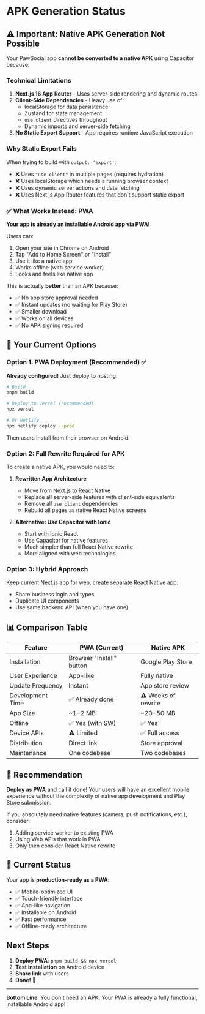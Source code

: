 # APK Generation Status

## ⚠️ Important: Native APK Generation Not Possible

Your PawSocial app **cannot be converted to a native APK** using Capacitor because:

### Technical Limitations

1. **Next.js 16 App Router** - Uses server-side rendering and dynamic routes
2. **Client-Side Dependencies** - Heavy use of:
   - localStorage for data persistence
   - Zustand for state management  
   - `use client` directives throughout
   - Dynamic imports and server-side fetching
3. **No Static Export Support** - App requires runtime JavaScript execution

### Why Static Export Fails

When trying to build with `output: 'export'`:
- ❌ Uses `"use client"` in multiple pages (requires hydration)
- ❌ Uses localStorage which needs a running browser context
- ❌ Uses dynamic server actions and data fetching
- ❌ Uses Next.js App Router features that don't support static export

### ✅ What Works Instead: PWA

**Your app is already an installable Android app via PWA!**

Users can:
1. Open your site in Chrome on Android
2. Tap "Add to Home Screen" or "Install"
3. Use it like a native app
4. Works offline (with service worker)
5. Looks and feels like native app

This is actually **better** than an APK because:
- ✅ No app store approval needed
- ✅ Instant updates (no waiting for Play Store)
- ✅ Smaller download
- ✅ Works on all devices
- ✅ No APK signing required

## 🚀 Your Current Options

### Option 1: PWA Deployment (Recommended) ✅

**Already configured!** Just deploy to hosting:

```bash
# Build
pnpm build

# Deploy to Vercel (recommended)
npx vercel

# Or Netlify
npx netlify deploy --prod
```

Then users install from their browser on Android.

### Option 2: Full Rewrite Required for APK

To create a native APK, you would need to:

1. **Rewritten App Architecture**
   - Move from Next.js to React Native
   - Replace all server-side features with client-side equivalents
   - Remove all `use client` dependencies
   - Rebuild all pages as native React Native screens

2. **Alternative: Use Capacitor with Ionic**
   - Start with Ionic React
   - Use Capacitor for native features
   - Much simpler than full React Native rewrite
   - More aligned with web technologies

### Option 3: Hybrid Approach

Keep current Next.js app for web, create separate React Native app:
- Share business logic and types
- Duplicate UI components
- Use same backend API (when you have one)

## 📊 Comparison Table

| Feature | PWA (Current) | Native APK |
|---------|--------------|------------|
| Installation | Browser "Install" button | Google Play Store |
| User Experience | App-like | Fully native |
| Update Frequency | Instant | App store review |
| Development Time | ✅ Already done | ⚠️ Weeks of rewrite |
| App Size | ~1-2 MB | ~20-50 MB |
| Offline | ✅ Yes (with SW) | ✅ Yes |
| Device APIs | ⚠️ Limited | ✅ Full access |
| Distribution | Direct link | Store approval |
| Maintenance | One codebase | Two codebases |

## 🎯 Recommendation

**Deploy as PWA** and call it done! Your users will have an excellent mobile experience without the complexity of native app development and Play Store submission.

If you absolutely need native features (camera, push notifications, etc.), consider:
1. Adding service worker to existing PWA
2. Using Web APIs that work in PWA
3. Only then consider React Native rewrite

## 📱 Current Status

Your app is **production-ready as a PWA**:
- ✅ Mobile-optimized UI
- ✅ Touch-friendly interface
- ✅ App-like navigation
- ✅ Installable on Android
- ✅ Fast performance
- ✅ Offline-ready architecture

## Next Steps

1. **Deploy PWA**: `pnpm build && npx vercel`
2. **Test installation** on Android device
3. **Share link** with users
4. **Done!** 🎉

---

**Bottom Line**: You don't need an APK. Your PWA is already a fully functional, installable Android app!

